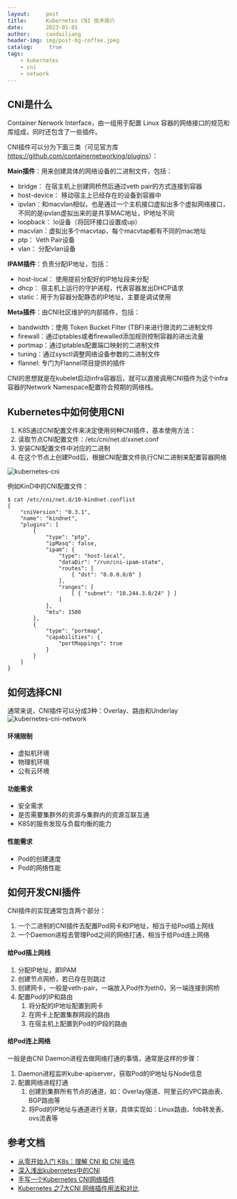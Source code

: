 ```yaml
---
layout:     post
title:      Kubernetes CNI 技术简介
date:       2023-01-01
author:     caodailiang
header-img: img/post-bg-coffee.jpeg
catalog: 	 true
tags:
    - kubernetes
    - cni
    - network
---
```


## CNI是什么
Container Nerwork Interface，由一组用于配置 Linux 容器的网络接口的规范和库组成，同时还包含了一些插件。

CNI插件可以分为下面三类（可见官方库<https://github.com/containernetworking/plugins>）：

**Main插件**：用来创建具体的网络设备的二进制文件，包括：
- bridge： 在宿主机上创建网桥然后通过veth pair的方式连接到容器
- host-device： 移动宿主上已经存在的设备到容器中
- ipvlan：和macvlan相似，也是通过一个主机接口虚拟出多个虚拟网络接口，不同的是ipvlan虚拟出来的是共享MAC地址，IP地址不同
- loopback： lo设备（将回环接口设置成up）
- macvlan：虚拟出多个macvtap，每个macvtap都有不同的mac地址
- ptp： Veth Pair设备
- vlan： 分配vlan设备

**IPAM插件**：负责分配IP地址，包括：
- host-local： 使用提前分配好的IP地址段来分配
- dhcp： 宿主机上运行的守护进程，代表容器发出DHCP请求
- static：用于为容器分配静态的IP地址，主要是调试使用

**Meta插件**：由CNI社区维护的内部插件，包括：
- bandwidth：使用 Token Bucket Filter (TBF)来进行限流的二进制文件
- firewall：通过iptables或者firewalled添加规则控制容器的进出流量
- portmap：通过iptables配置端口映射的二进制文件
- tuning：通过sysctl调整网络设备参数的二进制文件
- flannel: 专门为Flannel项目提供的插件

CNI的思想就是在kubelet启动infra容器后，就可以直接调用CNI插件为这个infra容器的Network Namespace配置符合预期的网络栈。


## Kubernetes中如何使用CNI
1. K8S通过CNI配置文件来决定使用何种CNI插件，基本使用方法：
2. 读取节点CNI配置文件：/etc/cni/net.d/xxnet.conf
3. 安装CNI配置文件中对应的二进制
4. 在这个节点上创建Pod后，根据CNI配置文件执行CNI二进制来配置容器网络

![kubernetes-cni](https://caodailiang.github.io/img/posts/k8s-cni-1.png)

例如KinD中的CNI配置文件：
```
$ cat /etc/cni/net.d/10-kindnet.conflist
{
    "cniVersion": "0.3.1",
    "name": "kindnet",
    "plugins": [
        {
            "type": "ptp",
            "ipMasq": false,
            "ipam": {
                "type": "host-local",
                "dataDir": "/run/cni-ipam-state",
                "routes": [
                    { "dst": "0.0.0.0/0" }
                ],
                "ranges": [
                    [ { "subnet": "10.244.3.0/24" } ]
                ]
            },
            "mtu": 1500
        },
        {
            "type": "portmap",
            "capabilities": {
                "portMappings": true
            }
        }
    ]
}
```

## 如何选择CNI
通常来说，CNI插件可以分成3种：Overlay、路由和Underlay
![kubernetes-cni-network](https://caodailiang.github.io/img/posts/k8s-cni-network.webp)

#### 环境限制
- 虚拟机环境
- 物理机环境
- 公有云环境

#### 功能需求
- 安全需求
- 是否需要集群外的资源与集群内的资源互联互通
- K8S的服务发现与负载均衡的能力

#### 性能需求
- Pod的创建速度
- Pod的网络性能

## 如何开发CNI插件
CNI插件的实现通常包含两个部分：
1. 一个二进制的CNI插件去配置Pod网卡和IP地址，相当于给Pod插上网线
2. 一个Daemon进程去管理Pod之间的网络打通，相当于给Pod连上网络

#### 给Pod插上网线
1. 分配IP地址，即IPAM
2. 创建节点网桥，若已存在则跳过
3. 创建网卡，一般是veth-pair，一端放入Pod作为eth0，另一端连接到网桥
4. 配置Pod的IP和路由
    1. 将分配的IP地址配置到网卡
    2. 在网卡上配置集群网段的路由
    3. 在宿主机上配置到Pod的IP段的路由

#### 给Pod连上网络
一般是由CNI Daemon进程去做网络打通的事情，通常是这样的步骤：
1. Daemon进程监听kube-apiserver，获取Pod的IP地址与Node信息
2. 配置网络进程打通
    1. 创建到集群所有节点的通道，如：Overlay隧道、阿里云的VPC路由表、BGP路由等
    2. 将Pod的IP地址与通道进行关联，具体实现如：Linux路由、fdb转发表、ovs流表等

## 参考文档
- [从零开始入门 K8s：理解 CNI 和 CNI 插件](https://www.infoq.cn/article/6mdfwwghzadihiq9ldst) 
- [深入浅出kubernetes中的CNI](https://zhuanlan.zhihu.com/p/110648535)
- [手写一个Kubernetes CNI网络插件](https://juejin.cn/post/7083372512452542478)
- [Kubernetes 之7大CNI 网络插件用法和对比](https://juejin.cn/post/7236182358817800251)